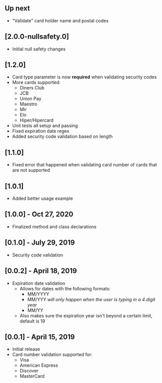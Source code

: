 ## Up next
* "Validate" card holder name and postal codes

## [2.0.0-nullsafety.0]
* Initial null safety changes

## [1.2.0]
* Card type parameter is now **required** when validating security codes
* More cards supported:
  * Diners Club
  * JCB
  * Union Pay
  * Maestro
  * Mir
  * Elo
  * Hiper/Hipercard
* Unit tests all setup and passing
* Fixed expiration date regex
* Added security code validation based on length

## [1.1.0]
* Fixed error that happened when validating card number of cards that are not supported

## [1.0.1]
* Added better usage example

## [1.0.0] - Oct 27, 2020
* Finalized method and class declarations

## [0.1.0] - July 29, 2019
* Security code validation

## [0.0.2] - April 18, 2019
* Expiration date validation
  * Allows for dates with the following formats:
    * MM/YYYY
    * MM/YYY *will only happen when the user is typing in a 4 digit year*
    * MM/YY
  * Also makes sure the expiration year isn't beyond a certain limit, default is 19

## [0.0.1] - April 15, 2019

* Initial release
* Card number validation supported for:
  * Visa
  * American Express
  * Discover
  * MasterCard
